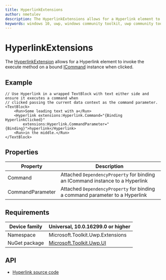 ```yaml
---
title: HyperlinkExtensions
author: nmetulev
description: The HyperlinkExtensions allows for a Hyperlink element to invoke the execute method on a bound ICommand instance when clicked.
keywords: windows 10, uwp, windows community toolkit, uwp community toolkit, uwp toolkit, Hyperlink, extensions
---
```


# HyperlinkExtensions

The [HyperlinkExtension](https://docs.microsoft.com/dotnet/api/microsoft.toolkit.uwp.ui.extensions.hyperlink) allows for a Hyperlink element to invoke the execute method on a bound [ICommand](https://docs.microsoft.com/uwp/api/Windows.UI.Xaml.Input.ICommand) instance when clicked.

## Example

```xaml
// Use Hyperlink in a wrapped TextBlock with text either side and ensure it executes a command when
// clicked passing the current data context as the command parameter.
<TextBlock>
    <Run>Some leading text with a</Run>
    <Hyperlink extensions:Hyperlink.Command="{Binding HyperlinkClicked}"
        extensions:Hyperlink.CommandParameter="{Binding}">hyperlink</Hyperlink>
    <Run>in the middle.</Run>
</TextBlock>
```

## Properties

| Property | Description |
| --| -- |
| Command | Attached `DependencyProperty` for binding an ICommand instance to a Hyperlink |
| CommandParameter | Attached `DependencyProperty` for binding a command parameter to a Hyperlink |

## Requirements

| Device family | Universal, 10.0.16299.0 or higher |
| --- | --- |
| Namespace | Microsoft.Toolkit.Uwp.Extensions |
| NuGet package | [Microsoft.Toolkit.Uwp.UI](https://www.nuget.org/packages/Microsoft.Toolkit.Uwp.UI/) |

## API

* [Hyperlink source code](https://github.com/Microsoft/WindowsCommunityToolkit//blob/master/Microsoft.Toolkit.Uwp.UI/Extensions/Hyperlink)


